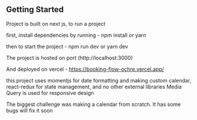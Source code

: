 ## Getting Started

Project is built on next js, to run a project

first, install dependencies by running - npm install or yarn

then to start the project - npm run dev or yarn dev

The project is hosted on port (http://localhost:3000)


And deployed on vercel - https://booking-flow-ochre.vercel.app/


this project uses momentjs for date formatting and making custom calendar, react-redux for state management, and no other external libraries
Media Query is used for responsive design

The biggest challenge was making a calendar from scratch. It has some bugs will fix it soon
